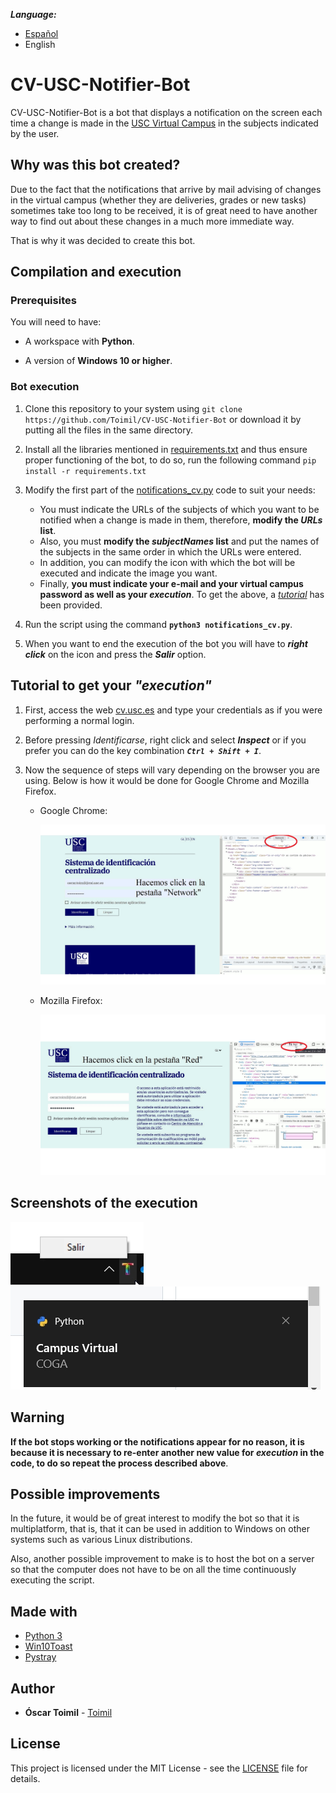 ***Language:***
- [Español](./README.md)
- English

# CV-USC-Notifier-Bot

CV-USC-Notifier-Bot is a bot that displays a notification on the screen each time a change is made in the [USC Virtual Campus](cv.usc.es) in the subjects indicated by the user.


## Why was this bot created?

Due to the fact that the notifications that arrive by mail advising of changes in the virtual campus (whether they are deliveries, grades or new tasks) sometimes take too long to be received, it is of great need to have another way to find out about these changes in a much more immediate way.

That is why it was decided to create this bot.

## Compilation and execution

### Prerequisites

You will need to have:

* A workspace with **Python**.

* A version of **Windows 10 or higher**.


### Bot execution

1. Clone this repository to your system using ```git clone https://github.com/Toimil/CV-USC-Notifier-Bot``` or download it by putting all the files in the same directory.

2. Install all the libraries mentioned in [requirements.txt](https://github.com/Toimil/CV-USC-Notifier-Bot/blob/main/requirements.txt) and thus ensure proper functioning of the bot, to do so, run the following command ```pip install -r requirements.txt```

3. Modify the first part of the [notifications_cv.py](https://github.com/Toimil/CV-USC-Notifier-Bot/blob/main/notifications_cv.py) code to suit your needs:

    * You must indicate the URLs of the subjects of which you want to be notified when a change is made in them, therefore, **modify the *URLs* list**.
    * Also, you must **modify the *subjectNames* list** and put the names of the subjects in the same order in which the URLs were entered.
    * In addition, you can modify the icon with which the bot will be executed and indicate the image you want.
    * Finally, **you must indicate your e-mail and your virtual campus password as well as your *execution***. To get the above, a [*tutorial*](#tutorial-to-get-your-execution) has been provided.

4. Run the script using the command **```python3 notifications_cv.py```**.

5. When you want to end the execution of the bot you will have to ***right click*** on the icon and press the ***Salir*** option.


## Tutorial to get your *"execution"*

1. First, access the web [cv.usc.es](https://login.usc.es/cas/login?service=https%3A%2F%2Fcv.usc.es%2Flogin%2Findex.php) and type your credentials as if you were performing a normal login.

2. Before pressing *Identificarse*, right click and select ***Inspect*** or if you prefer you can do the key combination ***```Ctrl + Shift + I```***.

3. Now the sequence of steps will vary depending on the browser you are using. Below is how it would be done for Google Chrome and Mozilla Firefox.

   * Google Chrome:
      <p align="center">
        <img src="https://github.com/Toimil/CV-USC-Notifier-Bot/blob/main/Explicaciones/explicacion_chrome.gif" alt="animated" />
      </p>
    * Mozilla Firefox:
      <p align="center">
        <img src="https://github.com/Toimil/CV-USC-Notifier-Bot/blob/main/Explicaciones/explicacion_firefox.gif" alt="animated" />
      </p>

## Screenshots of the execution
   
![](https://github.com/Toimil/CV-USC-Notifier-Bot/blob/main/Screenshots/2817.jpg)        ![](https://github.com/Toimil/CV-USC-Notifier-Bot/blob/main/Screenshots/2818.jpg)

## Warning

**If the bot stops working or the notifications appear for no reason, it is because it is necessary to re-enter another new value for *execution* in the code, to do so repeat the process described above**.

## Possible improvements

In the future, it would be of great interest to modify the bot so that it is multiplatform, that is, that it can be used in addition to Windows on other systems such as various Linux distributions.

Also, another possible improvement to make is to host the bot on a server so that the computer does not have to be on all the time continuously executing the script.

## Made with

* [Python 3](https://www.python.org/)
* [Win10Toast](https://github.com/jithurjacob/Windows-10-Toast-Notifications)
* [Pystray](https://github.com/moses-palmer/pystray)

## Author

* **Óscar Toimil** - [Toimil](https://github.com/Toimil)

## License

This project is licensed under the MIT License - see the [LICENSE](LICENSE) file for details.
